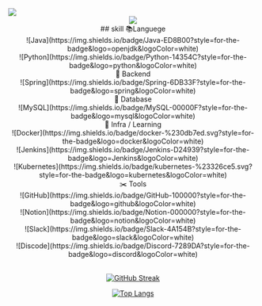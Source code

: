 <img src="https://capsule-render.vercel.app/api?type=waving&color=auto&height=200&section=header&text=Developer-Jiggy&fontSize=70" />

<div align="center">
  <a href="https://foreveryoung97.tistory.com/" target="_blank">
    <img src="https://img.shields.io/badge/Tistory-black?style=flat&logo=Tistory&logoColor=white"/>
  </a>
  <br>
  ## skill
  📚Languege <br>
  ![Java](https://img.shields.io/badge/Java-ED8B00?style=for-the-badge&logo=openjdk&logoColor=white) <br>
  ![Python](https://img.shields.io/badge/Python-14354C?style=for-the-badge&logo=python&logoColor=white) <br>
  📐 Backend <br>
  ![Spring](https://img.shields.io/badge/Spring-6DB33F?style=for-the-badge&logo=spring&logoColor=white) <br>
  💾 Database <br>
  ![MySQL](https://img.shields.io/badge/MySQL-00000F?style=for-the-badge&logo=mysql&logoColor=white) <br>
  🏢 Infra / Learning <br>
  ![Docker](https://img.shields.io/badge/docker-%230db7ed.svg?style=for-the-badge&logo=docker&logoColor=white) <br>
  ![Jenkins](https://img.shields.io/badge/Jenkins-D24939?style=for-the-badge&logo=Jenkins&logoColor=white) <br>
  ![Kubernetes](https://img.shields.io/badge/kubernetes-%23326ce5.svg?style=for-the-badge&logo=kubernetes&logoColor=white) <br>
  ✂️ Tools <br>
  ![GitHub](https://img.shields.io/badge/GitHub-100000?style=for-the-badge&logo=github&logoColor=white) <br>
  ![Notion](https://img.shields.io/badge/Notion-000000?style=for-the-badge&logo=notion&logoColor=white) <br>
  ![Slack](https://img.shields.io/badge/Slack-4A154B?style=for-the-badge&logo=slack&logoColor=white) <br>
  ![Discode](https://img.shields.io/badge/Discord-7289DA?style=for-the-badge&logo=discord&logoColor=white) <br>
  
  
  <br>
    
[![GitHub Streak](https://github-readme-streak-stats.herokuapp.com/?user=Jiggy97&theme=defualt)](https://git.io/streak-stats)
<br>

[![Top Langs](https://github-readme-stats.vercel.app/api/top-langs/?username=Jiggy97&hide_progress=true&theme=defualt)](https://github.com/Jiggy97/github-readme-stats)
</div>

